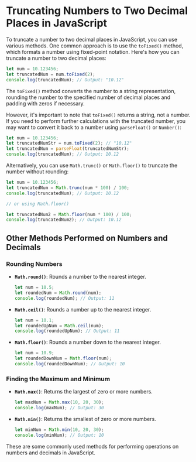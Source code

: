 
# Truncating Numbers to Two Decimal Places in JavaScript

To truncate a number to two decimal places in JavaScript, you can use various methods. One common approach is to use the `toFixed()` method, which formats a number using fixed-point notation. Here's how you can truncate a number to two decimal places:

```javascript
let num = 10.123456;
let truncatedNum = num.toFixed(2);
console.log(truncatedNum); // Output: "10.12"
```

The `toFixed()` method converts the number to a string representation, rounding the number to the specified number of decimal places and padding with zeros if necessary.

However, it's important to note that `toFixed()` returns a string, not a number. If you need to perform further calculations with the truncated number, you may want to convert it back to a number using `parseFloat()` or `Number()`:

```javascript
let num = 10.123456;
let truncatedNumStr = num.toFixed(2); // "10.12"
let truncatedNum = parseFloat(truncatedNumStr);
console.log(truncatedNum); // Output: 10.12
```

Alternatively, you can use `Math.trunc()` or `Math.floor()` to truncate the number without rounding:

```javascript
let num = 10.123456;
let truncatedNum = Math.trunc(num * 100) / 100;
console.log(truncatedNum); // Output: 10.12

// or using Math.floor()

let truncatedNum2 = Math.floor(num * 100) / 100;
console.log(truncatedNum2); // Output: 10.12
```

## Other Methods Performed on Numbers and Decimals

### Rounding Numbers

- **`Math.round()`**: Rounds a number to the nearest integer.
  ```javascript
  let num = 10.5;
  let roundedNum = Math.round(num);
  console.log(roundedNum); // Output: 11
  ```

- **`Math.ceil()`**: Rounds a number up to the nearest integer.
  ```javascript
  let num = 10.1;
  let roundedUpNum = Math.ceil(num);
  console.log(roundedUpNum); // Output: 11
  ```

- **`Math.floor()`**: Rounds a number down to the nearest integer.
  ```javascript
  let num = 10.9;
  let roundedDownNum = Math.floor(num);
  console.log(roundedDownNum); // Output: 10
  ```

### Finding the Maximum and Minimum

- **`Math.max()`**: Returns the largest of zero or more numbers.
  ```javascript
  let maxNum = Math.max(10, 20, 30);
  console.log(maxNum); // Output: 30
  ```

- **`Math.min()`**: Returns the smallest of zero or more numbers.
  ```javascript
  let minNum = Math.min(10, 20, 30);
  console.log(minNum); // Output: 10
  ```

These are some commonly used methods for performing operations on numbers and decimals in JavaScript.
